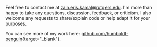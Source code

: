 Feel free to contact me at [zain.eris.kamal@rutgers.edu](mailto:zain.eris.kamal@rutgers.edu). I'm more than happy to take any questions, discussion, feedback, or criticism. I also welcome any requests to share/explain code or help adapt it for your purposes.

You can see more of my work here: [github.com/humboldt-penguin](https://github.com/humboldt-penguin/){target="_blank"}.
